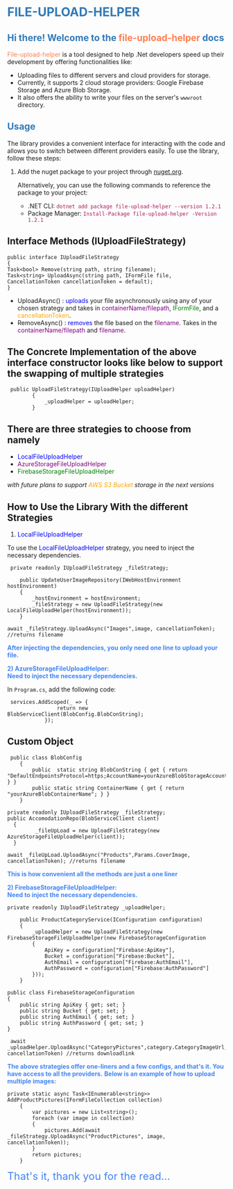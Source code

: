 # <span style="color:#337ab7;">FILE-UPLOAD-HELPER</span>

## <span style="color:#337ab7;">Hi there! Welcome to the <span style="color:#ff7f50;">file-upload-helper</span> docs</span>

<span style="color:#ff7f50;">File-upload-helper</span> is a tool designed to help .Net developers speed up their development by offering functionalities like:

- Uploading files to different servers and cloud providers for storage.
- Currently, it supports 2 cloud storage providers: Google Firebase Storage and Azure Blob Storage.
- It also offers the ability to write your files on the server's `wwwroot` directory.

## <span style="color:#337ab7;">Usage</span>

The library provides a convenient interface for interacting with the code and allows you to switch between different providers easily. To use the library, follow these steps:

1. Add the nuget package to your project through [nuget.org](https://www.nuget.org/packages/file-upload-helper).

   Alternatively, you can use the following commands to reference the package to your project:

    - .NET CLI: <span style="color:#a71d5d;">`dotnet add package file-upload-helper --version 1.2.1`</span>
    - Package Manager: <span style="color:#a71d5d;">`Install-Package file-upload-helper -Version 1.2.1`</span>


## Interface Methods (IUploadFileStrategy)
```
public interface IUploadFileStrategy
{
Task<bool> Remove(string path, string filename);
Task<string> UploadAsync(string path, IFormFile file, CancellationToken cancellationToken = default);
}
```

 - UploadAsync() : <span style="color: blue;">uploads</span> your file asynchronously using any of your chosen strategy and takes in <span style="color: purple;">containerName/filepath</span>, <span style="color: green;">IFormFile</span>, and a <span style="color: orange;">cancellationToken</span>.
 - RemoveAsync() : <span style="color: blue;">removes</span> the file based on the <span style="color: purple;">filename</span>. Takes in the <span style="color: purple;">containerName/filepath</span> and <span style="color: purple;">filename</span>.

## The Concrete Implementation of the above interface constructor looks like below to support the swapping of multiple strategies
```
 public UploadFileStrategy(IUploadHelper uploadHelper)
        {
            _uploadHelper = uploadHelper;
        }
```
## There are three strategies to choose from namely
 - <span style="color: blue;">LocalFileUploadHelper</span>
- <span style="color: purple;">AzureStorageFileUploadHelper</span>
 - <span style="color: green;">FirebaseStorageFileUploadHelper</span>

 _with future plans to support <span style="color: orange;">AWS S3 Bucket</span> storage in the next versions_


## How to Use the Library With the different Strategies

 1) <span style="color: blue;">LocalFileUploadHelper</span>

To use the <span style="color: blue;">LocalFileUploadHelper</span> strategy, you need to inject the necessary dependencies.

```
 private readonly IUploadFileStrategy _fileStrategy;

    public UpdateUserImageRepository(IWebHostEnvironment hostEnvironment)
    {
        _hostEnvironment = hostEnvironment;
        _fileStrategy = new UploadFileStrategy(new LocalFileUploadHelper(hostEnvironment));
    }
```

```
await _fileStrategy.UploadAsync("Images",image, cancellationToken); //returns filename
```
<span style="color: #4285F4; font-weight: bold;">After injecting the dependencies, you only need one line to upload your file.</span>

<span style="color: #4285F4; font-weight: bold;">2) AzureStorageFileUploadHelper:</span>  
<span style="color: #4285F4; font-weight: bold;">Need to inject the necessary dependencies.</span>

In `Program.cs`, add the following code:

```
 services.AddScoped(_ => {
                return new BlobServiceClient(BlobConfig.BlobConString);
            });
```


## Custom Object 
```
 public class BlobConfig
    {
        public  static string BlobConString { get { return "DefaultEndpointsProtocol=https;AccountName=yourAzureBlobStorageAccountName;AccountKey=yourApiKey"; } }
        public static string ContainerName { get { return "yourAzureBlobContainerName"; } }
    }
```

```
private readonly IUploadFileStrategy _fileStrategy;
public AccomodationRepo(BlobServiceClient client)
  {
         _fileUpLoad = new UploadFileStrategy(new AzureStorageFileUploadHelper(client));
  }

```

```
await _fileUpLoad.UploadAsync("Products",Params.CoverImage, cancellationToken); //returns filename
```
<span style="color: #4285F4; font-weight: bold;">This is how convenient all the methods are just a one liner</span>

<span style="color: #4285F4; font-weight: bold;">2) FirebaseStorageFileUploadHelper:</span>  
<span style="color: #4285F4; font-weight: bold;">Need to inject the necessary dependencies.</span>

```
private readonly IUploadFileStrategy _uploadHelper;

    public ProductCategoryService(IConfiguration configuration)
    {
        _uploadHelper = new UploadFileStrategy(new FirebaseStorageFileUploadHelper(new FirebaseStorageConfiguration
        {
            ApiKey = configuration["Firebase:ApiKey"],
            Bucket = configuration["Firebase:Bucket"],
            AuthEmail = configuration["Firebase:AuthEmail"],
            AuthPassword = configuration["Firebase:AuthPassword"]
        }));
    }
```

```
public class FirebaseStorageConfiguration
{
    public string ApiKey { get; set; }
    public string Bucket { get; set; }
    public string AuthEmail { get; set; }
    public string AuthPassword { get; set; }
}
```
```
 await _uploadHelper.UploadAsync("CategoryPictures",category.CategoryImageUrl, cancellationToken) //returns downloadlink
```

<span style="color: #4285F4; font-weight: bold;">The above strategies offer one-liners and a few configs, and that's it. You have access to all the providers.</span>
<span style="color: #4285F4; font-weight: bold;">Below is an example of how to upload multiple images:</span>


```
private static async Task<IEnumerable<string>> AddProductPictures(IFormFileCollection collection)
    {
        var pictures = new List<string>();
        foreach (var image in collection)
        {
            pictures.Add(await _fileStrategy.UploadAsync("ProductPictures", image, cancellationToken));
        }
        return pictures;
    }
```

<span style="color: #4285F4; font-size: 24px;">That's it, thank you for the read...</span>
